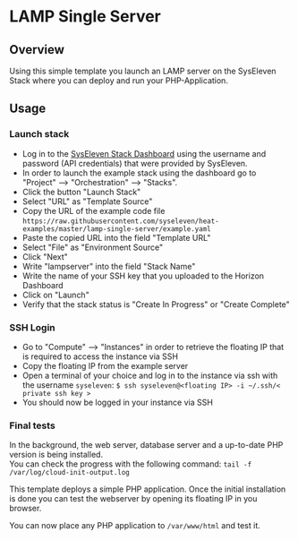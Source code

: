 # LAMP Single Server

## Overview

Using this simple template you launch an LAMP server on the SysEleven Stack where you can deploy and run your PHP-Application.

## Usage

### Launch stack

* Log in to the [SysEleven Stack Dashboard](https://dashboard.cloud.syseleven.net) using the username and password (API credentials) that were provided by SysEleven.
* In order to launch the example stack using the dashboard go to "Project" --> "Orchestration" --> "Stacks".  
* Click the button "Launch Stack"
* Select "URL" as "Template Source"
* Copy the URL of the example code file `https://raw.githubusercontent.com/syseleven/heat-examples/master/lamp-single-server/example.yaml`
* Paste the copied URL into the field "Template URL"
* Select "File" as "Environment Source"  
* Click "Next"
* Write "lampserver" into the field "Stack Name"
* Write the name of your SSH key that you uploaded to the Horizon Dashboard
* Click on "Launch"  
* Verify that the stack status is "Create In Progress" or "Create Complete"  

### SSH Login

* Go to "Compute" --> "Instances" in order to retrieve the floating IP that is required to access the instance via SSH  
* Copy the floating IP from the example server  
* Open a terminal of your choice and log in to the instance via ssh with the username `syseleven`: `$ ssh syseleven@<floating IP> -i ~/.ssh/< private ssh key >`
* You should now be logged in your instance via SSH  

### Final tests

In the background, the web server, database server and a up-to-date PHP version is being installed.  
You can check the progress with the following command: `tail -f /var/log/cloud-init-output.log`

This template deploys a simple PHP application. Once the initial installation
is done you can test the webserver by opening its floating IP in you browser.

You can now place any PHP application to `/var/www/html` and test it.

